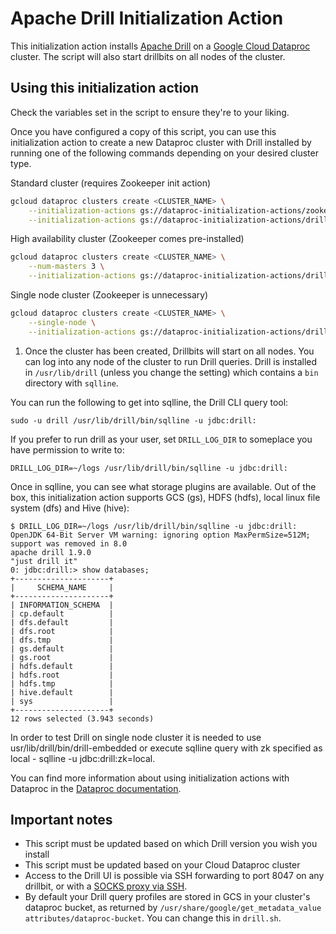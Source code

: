 # Apache Drill Initialization Action

This initialization action installs [Apache Drill](http://drill.apache.org) on a [Google Cloud Dataproc](https://cloud.google.com/dataproc) cluster. The script will also start drillbits on all nodes of the cluster.

## Using this initialization action

Check the variables set in the script to ensure they're to your liking.

Once you have configured a copy of this script, you can use this initialization action to create a new Dataproc cluster with Drill installed by running one of the following commands depending on your desired cluster type.

Standard cluster (requires Zookeeper init action)

```bash
gcloud dataproc clusters create <CLUSTER_NAME> \
    --initialization-actions gs://dataproc-initialization-actions/zookeeper/zookeeper.sh \
    --initialization-actions gs://dataproc-initialization-actions/drill/drill.sh
```

High availability cluster (Zookeeper comes pre-installed)

```bash
gcloud dataproc clusters create <CLUSTER_NAME> \
    --num-masters 3 \
    --initialization-actions gs://dataproc-initialization-actions/drill/drill.sh
```

Single node cluster (Zookeeper is unnecessary)

```bash
gcloud dataproc clusters create <CLUSTER_NAME> \
    --single-node \
    --initialization-actions gs://dataproc-initialization-actions/drill/drill.sh
```

1. Once the cluster has been created, Drillbits will start on all nodes. You can log into any node of the cluster to run Drill queries. Drill is installed in `/usr/lib/drill` (unless you change the setting) which contains a `bin` directory with `sqlline`.

You can run the following to get into sqlline, the Drill CLI query tool:

`sudo -u drill /usr/lib/drill/bin/sqlline -u jdbc:drill:`

If you prefer to run drill as your user, set `DRILL_LOG_DIR` to someplace you have permission to write to:

`DRILL_LOG_DIR=~/logs /usr/lib/drill/bin/sqlline -u jdbc:drill:`

Once in sqlline, you can see what storage plugins are available. Out of the box, this initialization action supports GCS (gs), HDFS (hdfs), local linux file system (dfs) and Hive (hive):

```
$ DRILL_LOG_DIR=~/logs /usr/lib/drill/bin/sqlline -u jdbc:drill:
OpenJDK 64-Bit Server VM warning: ignoring option MaxPermSize=512M; support was removed in 8.0
apache drill 1.9.0
"just drill it"
0: jdbc:drill:> show databases;
+---------------------+
|     SCHEMA_NAME     |
+---------------------+
| INFORMATION_SCHEMA  |
| cp.default          |
| dfs.default         |
| dfs.root            |
| dfs.tmp             |
| gs.default          |
| gs.root             |
| hdfs.default        |
| hdfs.root           |
| hdfs.tmp            |
| hive.default        |
| sys                 |
+---------------------+
12 rows selected (3.943 seconds)
```
In order to test Drill on single node cluster it is needed to use usr/lib/drill/bin/drill-embedded or execute sqlline query with zk specified as local - sqlline -u jdbc:drill:zk=local.

You can find more information about using initialization actions with Dataproc in the [Dataproc documentation](https://cloud.google.com/dataproc/init-actions).

## Important notes
* This script must be updated based on which Drill version you wish you install
* This script must be updated based on your Cloud Dataproc cluster
* Access to the Drill UI is possible via SSH forwarding to port 8047 on any drillbit, or with a [SOCKS proxy via SSH](https://cloud.google.com/solutions/connecting-securely#socks-proxy-over-ssh).
* By default your Drill query profiles are stored in GCS in your cluster's dataproc bucket, as returned by `/usr/share/google/get_metadata_value attributes/dataproc-bucket`. You can change this in `drill.sh`.
